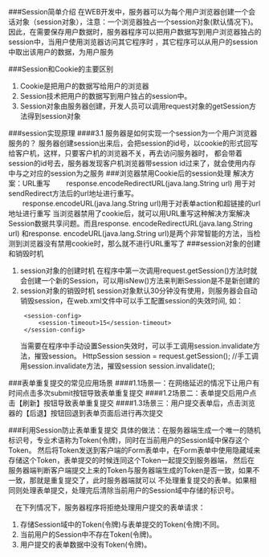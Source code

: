 ###Session简单介绍
    在WEB开发中，服务器可以为每个用户浏览器创建一个会话对象（session对象），注意：一个浏览器独占一个session对象(默认情况下)。
    因此，在需要保存用户数据时，服务器程序可以把用户数据写到用户浏览器独占的session中，当用户使用浏览器访问其它程序时
    ，其它程序可以从用户的session中取出该用户的数据，为用户服务

###Session和Cookie的主要区别
1. Cookie是把用户的数据写给用户的浏览器
2. Session技术把用户的数据写到用户独占的session中。
3. Session对象由服务器创建，开发人员可以调用request对象的getSession方法得到session对象

###session实现原理
####3.1 服务器是如何实现一个session为一个用户浏览器服务的？
    服务器创建session出来后，会把session的id号，以cookie的形式回写给客户机，这样，只要客户机的浏览器不关，再去访问服务器时，
    都会带着session的id号去，服务器发现客户机浏览器带session id过来了，就会使用内存中与之对应的session为之服务
###浏览器禁用Cookie后的session处理
    解决方案：URL重写
　　response.encodeRedirectURL(java.lang.String url) 用于对sendRedirect方法后的url地址进行重写。
　　response.encodeURL(java.lang.String url)用于对表单action和超链接的url地址进行重写
    当浏览器禁用了cookie后，就可以用URL重写这种解决方案解决Session数据共享问题。而且response. encodeRedirectURL(java.lang.String url)
    和response. encodeURL(java.lang.String url)是两个非常智能的方法，当检测到浏览器没有禁用cookie时，那么就不进行URL重写了
###session对象的创建和销毁时机
1. session对象的创建时机
    在程序中第一次调用request.getSession()方法时就会创建一个新的Session，可以用isNew()方法来判断Session是不是新创建的
2. session对象的销毁时机
   session对象默认30分钟没有使用，则服务器会自动销毁session，在web.xml文件中可以手工配置session的失效时间, 如：
   <!-- 设置Session的有效时间:以分钟为单位-->
        <session-config>
            <session-timeout>15</session-timeout>
        </session-config>

   当需要在程序中手动设置Session失效时，可以手工调用session.invalidate方法，摧毁session。
   HttpSession session = request.getSession();
    //手工调用session.invalidate方法，摧毁session
    session.invalidate();

###表单重复提交的常见应用场景
####1.1场景一：在网络延迟的情况下让用户有时间点击多次submit按钮导致表单重复提交
####1.2场景二：表单提交后用户点击【刷新】按钮导致表单重复提交
####1.3场景三：用户提交表单后，点击浏览器的【后退】按钮回退到表单页面后进行再次提交

###利用Session防止表单重复提交
    具体的做法：在服务器端生成一个唯一的随机标识号，专业术语称为Token(令牌)，同时在当前用户的Session域中保存这个Token。
    然后将Token发送到客户端的Form表单中，在Form表单中使用隐藏域来存储这个Token，表单提交的时候连同这个Token一起提交到服务器端，
    然后在服务器端判断客户端提交上来的Token与服务器端生成的Token是否一致，如果不一致，那就是重复提交了，此时服务器端就可以
    不处理重复提交的表单。如果相同则处理表单提交，处理完后清除当前用户的Session域中存储的标识号。

　在下列情况下，服务器程序将拒绝处理用户提交的表单请求：
1. 存储Session域中的Token(令牌)与表单提交的Token(令牌)不同。
2. 当前用户的Session中不存在Token(令牌)。
3. 用户提交的表单数据中没有Token(令牌)。